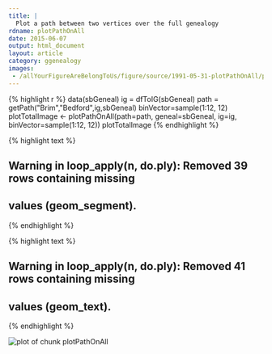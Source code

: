 ```yaml
---
title: |
  Plot a path between two vertices over the full genealogy
rdname: plotPathOnAll
date: 2015-06-07
output: html_document
layout: article
category: ggenealogy
images:
 - /allYourFigureAreBelongToUs/figure/source/1991-05-31-plotPathOnAll/plotPathOnAll-1.png
---
```





{% highlight r %}
data(sbGeneal)
ig = dfToIG(sbGeneal)
path = getPath("Brim","Bedford",ig,sbGeneal)
binVector=sample(1:12, 12)
plotTotalImage <- plotPathOnAll(path=path, geneal=sbGeneal, ig=ig, binVector=sample(1:12, 12))
plotTotalImage
{% endhighlight %}



{% highlight text %}
## Warning in loop_apply(n, do.ply): Removed 39 rows containing missing
## values (geom_segment).
{% endhighlight %}



{% highlight text %}
## Warning in loop_apply(n, do.ply): Removed 41 rows containing missing
## values (geom_text).
{% endhighlight %}

![plot of chunk plotPathOnAll](/allYourFigureAreBelongToUs/figure/source/1991-05-31-plotPathOnAll/plotPathOnAll-1.png) 